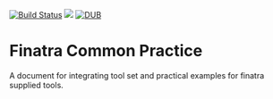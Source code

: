 [![Build Status](https://travis-ci.org/jamesyang124/finatra-integrations.svg?branch=master)](https://travis-ci.org/jamesyang124/finatra-integrations) ![](https://reposs.herokuapp.com/?path=CocoaPods/Specs) [![DUB](https://img.shields.io/dub/l/vibe-d.svg)]()

# Finatra Common Practice

A document for integrating tool set and practical examples for finatra supplied tools.

